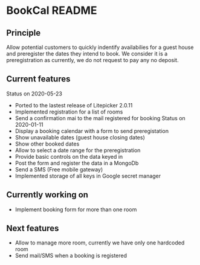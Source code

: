 # BookCal README

## Principle
Allow potential customers to quickly indentify availabilies for a guest house and preregister the dates they intend to book.
We consider it is a preregistration as currently, we do not request to pay any no deposit.

## Current features
Status on 2020-05-23
* Ported to the lastest release of Litepicker 2.0.11
* Implemented registration for a list of rooms
* Send a confirmation mai to the mail registered for booking
Status on 2020-01-11
* Display a booking calendar with a form to send preregistation
* Show unavailable dates (guest house closing dates)
* Show other booked dates
* Allow to select a date range for the preregistration
* Provide basic controls on the data keyed in
* Post the form and register the data in a MongoDb
* Send a SMS (Free mobile gateway)
* Implemented storage of all keys in Google secret manager

## Currently working on
* Implement booking form for more than one room

## Next features
* Allow to manage more room, currently we have only one hardcoded room
* Send mail/SMS when a booking is registered